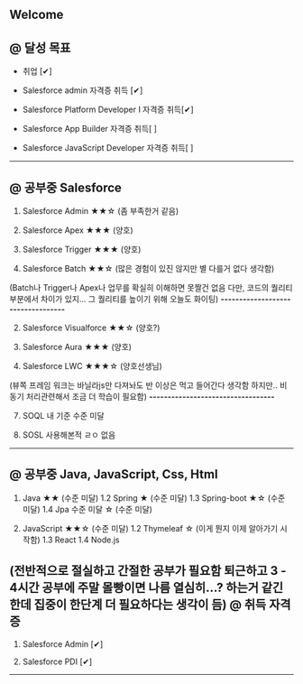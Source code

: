 ## Welcome

@ 달성 목표
----------------
- 취업 [✔]

- Salesforce admin 자격증 취득 [✔]

- Salesforce Platform Developer I 자격증 취득[✔]

- Salesforce App Builder 자격증 취득[  ]

- Salesforce JavaScript Developer 자격증 취득[  ]

-------------------------------------------------------
@ 공부중 Salesforce
--------

1. Salesforce Admin             ★★☆ (좀 부족한거 같음)

2. Salesforce Apex              ★★★ (양호)

3. Salesforce Trigger           ★★★ (양호)

4. Salesforce Batch             ★★☆ (많은 경험이 있진 않지만 별 다를거 없다 생각함)

(Batch나 Trigger나 Apex나 업무를 확실히 이해하면 못짤건 없음 다만, 코드의 퀄리티 부분에서 차이가 있지... 그 퀄리티를 높이기 위해 오늘도 화이팅)
**----------------------------------**

2. Salesforce Visualforce       ★★☆ (양호?)

3. Salesforce Aura              ★★★ (양호)

6. Salesforce LWC               ★★★☆ (양호선생님)

(뷰쪽 프레임 워크는 바닐라js만 다져놔도 반 이상은 먹고 들어간다 생각함 하지만.. 비동기 처리관련해서 조금 더 학습이 필요함)
**----------------------------------**

7. SOQL 내 기준 수준 미달

8. SOSL 사용해본적 ㄹㅇ 없음
-------------------------------------------------------

@ 공부중 Java, JavaScript, Css, Html
--------
1. Java                   ★★ (수준 미달)
  1.2 Spring              ★ (수준 미달)
  1.3 Spring-boot         ★☆ (수준 미달)
  1.4 Jpa 수준 미달       ☆ (수준 미달)
  
2. JavaScript             ★★☆ (수준 미달)
  1.2 Thymeleaf           ☆ (이게 뭔지 이제 알아가기 시작함)
  1.3 React
  1.4 Node.js

(전반적으로 절실하고 간절한 공부가 필요함 퇴근하고 3 - 4시간 공부에 주말 몰빵이면 나름 열심히...? 하는거 같긴한데 집중이 한단계 더 필요하다는 생각이 듬)
@ 취득 자격증
---------------------

1. Salesforce Admin [✔]

2. Salesforce PDI [✔]

-------------------------------------------------------
